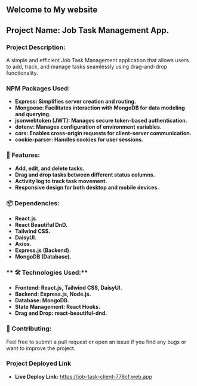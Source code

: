 ## Welcome to My website

## Project Name: Job Task Management App.

### Project Description:
  A simple and efficient Job Task Management application that allows users to add, track, and manage tasks seamlessly using drag-and-drop functionality.

### **NPM Packages Used:**
 - **Express: Simplifies server creation and routing.**
 - **Mongoose: Facilitates interaction with MongoDB for data modeling and querying.**
 - **jsonwebtoken (JWT): Manages secure token-based authentication.**
 - **dotenv: Manages configuration of environment variables.**
 - **cors: Enables cross-origin requests for client-server communication.**
 - **cookie-parser: Handles cookies for user sessions.**


 ### **📌 Features:**
 - **Add, edit, and delete tasks.** 
 - **Drag and drop tasks between different status columns.**
 - **Activity log to track task movement.**
 - **Responsive design for both desktop and mobile devices.**


 ### **📦 Dependencies:**
 - **React.js.** 
 - **React Beautiful DnD.**
 - **Tailwind CSS.**
 - **DaisyUI.**
 - **Axios.**
 - **Express.js (Backend).**
 - **MongoDB (Database).**


 ### ** 🛠 Technologies Used:**
 - **Frontend: React.js, Tailwind CSS, DaisyUI.** 
 - **Backend: Express.js, Node.js.**
 - **Database: MongoDB.**
 - **State Management: React Hooks.**
 - **Drag and Drop: react-beautiful-dnd.**

 ### **🤝 Contributing:**
 Feel free to submit a pull request or open an issue if you find any bugs or want to improve the project.

### **Project Deployed Link**
   - **Live Deploy Link:** https://job-task-client-778cf.web.app
